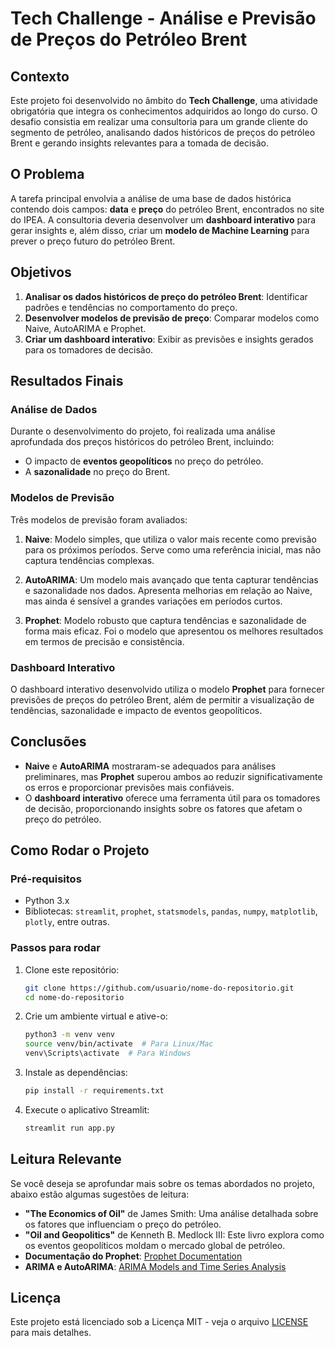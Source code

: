 # Tech Challenge - Análise e Previsão de Preços do Petróleo Brent

## Contexto

Este projeto foi desenvolvido no âmbito do **Tech Challenge**, uma atividade obrigatória que integra os conhecimentos adquiridos ao longo do curso. O desafio consistia em realizar uma consultoria para um grande cliente do segmento de petróleo, analisando dados históricos de preços do petróleo Brent e gerando insights relevantes para a tomada de decisão.

## O Problema

A tarefa principal envolvia a análise de uma base de dados histórica contendo dois campos: **data** e **preço** do petróleo Brent, encontrados no site do IPEA. A consultoria deveria desenvolver um **dashboard interativo** para gerar insights e, além disso, criar um **modelo de Machine Learning** para prever o preço futuro do petróleo Brent.

## Objetivos

1. **Analisar os dados históricos de preço do petróleo Brent**: Identificar padrões e tendências no comportamento do preço.
2. **Desenvolver modelos de previsão de preço**: Comparar modelos como Naive, AutoARIMA e Prophet.
3. **Criar um dashboard interativo**: Exibir as previsões e insights gerados para os tomadores de decisão.

## Resultados Finais

### Análise de Dados
Durante o desenvolvimento do projeto, foi realizada uma análise aprofundada dos preços históricos do petróleo Brent, incluindo:
- O impacto de **eventos geopolíticos** no preço do petróleo.
- A **sazonalidade** no preço do Brent.

### Modelos de Previsão
Três modelos de previsão foram avaliados:

1. **Naive**: Modelo simples, que utiliza o valor mais recente como previsão para os próximos períodos. Serve como uma referência inicial, mas não captura tendências complexas.
   
2. **AutoARIMA**: Um modelo mais avançado que tenta capturar tendências e sazonalidade nos dados. Apresenta melhorias em relação ao Naive, mas ainda é sensível a grandes variações em períodos curtos.
   
3. **Prophet**: Modelo robusto que captura tendências e sazonalidade de forma mais eficaz. Foi o modelo que apresentou os melhores resultados em termos de precisão e consistência.

### Dashboard Interativo
O dashboard interativo desenvolvido utiliza o modelo **Prophet** para fornecer previsões de preços do petróleo Brent, além de permitir a visualização de tendências, sazonalidade e impacto de eventos geopolíticos.

## Conclusões

- **Naive** e **AutoARIMA** mostraram-se adequados para análises preliminares, mas **Prophet** superou ambos ao reduzir significativamente os erros e proporcionar previsões mais confiáveis.
- O **dashboard interativo** oferece uma ferramenta útil para os tomadores de decisão, proporcionando insights sobre os fatores que afetam o preço do petróleo.

## Como Rodar o Projeto

### Pré-requisitos

- Python 3.x
- Bibliotecas: `streamlit`, `prophet`, `statsmodels`, `pandas`, `numpy`, `matplotlib`, `plotly`, entre outras.

### Passos para rodar

1. Clone este repositório:

    ```bash
    git clone https://github.com/usuario/nome-do-repositorio.git
    cd nome-do-repositorio
    ```

2. Crie um ambiente virtual e ative-o:

    ```bash
    python3 -m venv venv
    source venv/bin/activate  # Para Linux/Mac
    venv\Scripts\activate  # Para Windows
    ```

3. Instale as dependências:

    ```bash
    pip install -r requirements.txt
    ```

4. Execute o aplicativo Streamlit:

    ```bash
    streamlit run app.py
    ```

## Leitura Relevante

Se você deseja se aprofundar mais sobre os temas abordados no projeto, abaixo estão algumas sugestões de leitura:

- **"The Economics of Oil"** de James Smith: Uma análise detalhada sobre os fatores que influenciam o preço do petróleo.
- **"Oil and Geopolitics"** de Kenneth B. Medlock III: Este livro explora como os eventos geopolíticos moldam o mercado global de petróleo.
- **Documentação do Prophet**: [Prophet Documentation](https://facebook.github.io/prophet/docs/forecaster.html)
- **ARIMA e AutoARIMA**: [ARIMA Models and Time Series Analysis](https://www.statsmodels.org/stable/generated/statsmodels.tsa.arima.model.ARIMA.html)

## Licença

Este projeto está licenciado sob a Licença MIT - veja o arquivo [LICENSE](LICENSE) para mais detalhes.